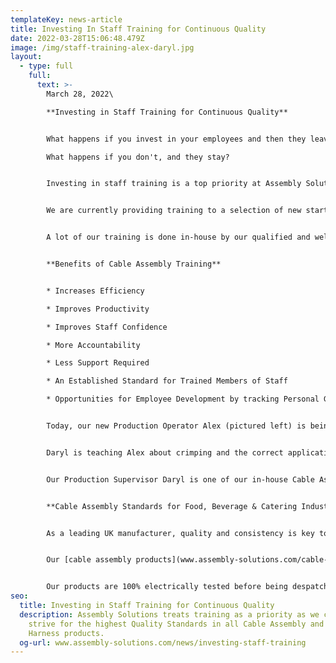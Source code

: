 ```yaml
---
templateKey: news-article
title: Investing In Staff Training for Continuous Quality
date: 2022-03-28T15:06:48.479Z
image: /img/staff-training-alex-daryl.jpg
layout:
  - type: full
    full:
      text: >-
        March 28, 2022\

        **Investing in Staff Training for Continuous Quality**


        What happens if you invest in your employees and then they leave?\

        What happens if you don't, and they stay?


        Investing in staff training is a top priority at Assembly Solutions as we continually push for higher quality standards and to give employees confidence in all their work.


        We are currently providing training to a selection of new starters who have joined our [Cable Assembly](www.assembly-solutions.com/cable-assembly) department after significant growth in this product area. We have recruited 5 new production operators to support the work load, and over the next 4 weeks they will learn the skills of how to manufacture [custom cable assemblies](www.assembly-solutions.com/cable-assemblies) and understand the standards that every product must be made to.


        A lot of our training is done in-house by our qualified and well experienced cable assembly Technicians. By training in-house, we can work with real projects that are passing through production, showing staff how a cable assembly is made from start to finish. The training journey starts right at the beginning with the CAD drawing, specification, wire list, parts list and work instructions which are all custom created by our Engineering Team.


        **Benefits of Cable Assembly Training** 


        * Increases Efficiency

        * Improves Productivity

        * Improves Staff Confidence

        * More Accountability

        * Less Support Required

        * An Established Standard for Trained Members of Staff

        * Opportunities for Employee Development by tracking Personal Growth


        Today, our new Production Operator Alex (pictured left) is being trained by Daryl on how to make Custom Mains Power Cables. These cables are for the Food & Catering Industry, to be used in Heated Food Serving Units.


        Daryl is teaching Alex about crimping and the correct application of Ferrule/Core End Terminals. He will learn how to use crimp tools, how to crimp to IPC 620 standards including crimping techniques, and how to identify an incorrectly crimped terminal. 


        Our Production Supervisor Daryl is one of our in-house Cable Assembly trainers and has almost achieved 10 Years Service at Assembly Solutions. He is a highly skilled cable assembly technician who has worked on some our biggest contracts that have consisted of [EV & HV Battery Cables](www.assembly-solutions.com/battery-and-hv-cables) and 10m long [Automotive Wiring Harnesses](www.assembly-solutions.com/wiring-harness). He is an exceptional team player and is fully qualified to IPC 620 standards. Daryl is also on our Health & Safety Committee Board which means he contributes to top level continuous improvement projects relating to our Health & Safety.


        **Cable Assembly Standards for Food, Beverage & Catering Industry**


        As a leading UK manufacturer, quality and consistency is key to maintaining our reputation and reliability of products. 


        Our [cable assembly products](www.assembly-solutions.com/cable-assembly) are specially manufactured to meet the high standards of the food & catering market sector. We understand the significant importance of clean equipment but also the high temperatures that the equipment can reach. The cables we manufacture are made to withstand aggressive corrosive cleaning chemicals that is used to kill germs and counteract contamination. All [cable assemblies](www.assembly-solutions.com/cable-assemblies) must also offer strong resistance and remain undamaged when in contact with extreme high temperatures. Our cables are made against customer specification and we hold a wide range of stock of all wire, cable, glands, crimps and connectors. 


        Our products are 100% electrically tested before being despatched from our factory, giving customers confidence that all cables work without any faults when being installed into their [Food & Catering Equipment](www.assembly-solutions.com/markets/food-and-catering).
seo:
  title: Investing in Staff Training for Continuous Quality
  description: Assembly Solutions treats training as a priority as we continually
    strive for the highest Quality Standards in all Cable Assembly and Wiring
    Harness products.
  og-url: www.assembly-solutions.com/news/investing-staff-training
---
```

